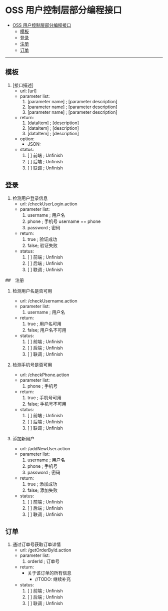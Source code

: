# OSS 用户控制层部分编程接口

<!-- TOC -->

- [OSS 用户控制层部分编程接口](#oss-%E7%94%A8%E6%88%B7%E6%8E%A7%E5%88%B6%E5%B1%82%E9%83%A8%E5%88%86%E7%BC%96%E7%A8%8B%E6%8E%A5%E5%8F%A3)
    - [模板](#%E6%A8%A1%E6%9D%BF)
    - [登录](#%E7%99%BB%E5%BD%95)
    - [注册](#%E6%B3%A8%E5%86%8C)
    - [订单](#%E8%AE%A2%E5%8D%95)

<!-- /TOC -->

---

## 模板

1. [接口描述]
    - url: [url]
    - parameter list:
        1. [parameter name] ; [parameter description]
        1. [parameter name] ; [parameter description]
        1. [parameter name] ; [parameter description]
    - return: 
        1. [dataItem] ; [description]
        1. [dataItem] ; [description]
        1. [dataItem] ; [description]
    - option:
        - JSON: 
    - status:
        1. [ ] 前端  ; Unfinish
        1. [ ] 后端  ; Unfinish
        1. [ ] 联调  ; Unfinish

## 登录

1. 检测用户登录信息
    - url: /checkUserLogin.action
    - parameter list:
        1. username ; 用户名
        1. phone ; 手机号       username == phone
        1. password ; 密码
    - return:
        1. true ; 验证成功
        1. false; 验证失败
    - status:
        1. [ ] 前端  ; Unfinish
        1. [ ] 后端  ; Unfinish
        1. [ ] 联调  ; Unfinish

##　注册

1. 检测用户名是否可用
    - url: /checkUsername.action
    - parameter list:
        1. username ; 用户名
    - return:
        1. true ; 用户名可用
        1. false; 用户名不可用
    - status:
        1. [ ] 前端  ; Unfinish
        1. [ ] 后端  ; Unfinish
        1. [ ] 联调  ; Unfinish

1. 检测手机号是否可用
    - url: /checkPhone.action
    - parameter list:
        1. phone ; 手机号
    - return:
        1. true ; 手机号可用
        1. false; 手机号不可用
    - status:
        1. [ ] 前端  ; Unfinish
        1. [ ] 后端  ; Unfinish
        1. [ ] 联调  ; Unfinish

1. 添加新用户
    - url: /addNewUser.action
    - parameter list:
        1. username ; 用户名
        1. phone ; 手机号
        1. password ; 密码
    - return:
        1. true ; 添加成功
        1. false; 添加失败
    - status:
        1. [ ] 前端  ; Unfinish
        1. [ ] 后端  ; Unfinish
        1. [ ] 联调  ; Unfinish

## 订单

1. 通过订单号获取订单详情
    - url: /getOrderById.action
    - parameter list:
        1. orderId ; 订单号
    - return:
        - 关于该订单的所有信息
            - //TODO: 继续补充
    - status:
        1. [ ] 前端  ; Unfinish
        1. [ ] 后端  ; Unfinish
        1. [ ] 联调  ; Unfinish